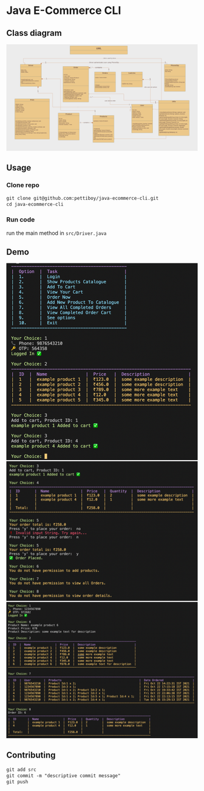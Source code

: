 # Java E-Commerce CLI

## Class diagram

![Class Diagram](assets/class-diagram.png)

## Usage

### Clone repo

```
git clone git@github.com:pettiboy/java-ecommerce-cli.git
cd java-ecommerce-cli
```

### Run code

run the main method in `src/Driver.java`

## Demo

![Class Diagram](assets/ss-1.png)
![Class Diagram](assets/ss-2.png)
![Class Diagram](assets/ss-3.png)

## Contributing

```
git add src
git commit -m "descriptive commit message"
git push
```
